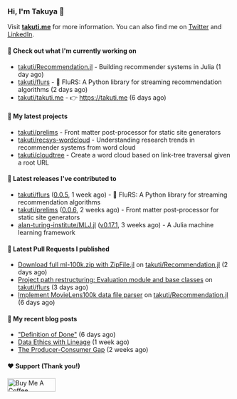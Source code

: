 ### Hi, I'm Takuya 👋

Visit **[takuti.me](https://takuti.me/)** for more information. You can also find me on [Twitter](https://twitter.com/takuti) and [LinkedIn](https://linkedin.com/in/takuti).

#### 👷 Check out what I'm currently working on


- [takuti/Recommendation.jl](https://github.com/takuti/Recommendation.jl) - Building recommender systems in Julia (1 day ago)
- [takuti/flurs](https://github.com/takuti/flurs) - :ocean: FluRS: A Python library for streaming recommendation algorithms (2 days ago)
- [takuti/takuti.me](https://github.com/takuti/takuti.me) - :point_right: https://takuti.me (6 days ago)

#### 🌱 My latest projects


- [takuti/prelims](https://github.com/takuti/prelims) - Front matter post-processor for static site generators
- [takuti/recsys-wordcloud](https://github.com/takuti/recsys-wordcloud) - Understanding research trends in recommender systems from word cloud
- [takuti/cloudtree](https://github.com/takuti/cloudtree) - Create a word cloud based on link-tree traversal given a root URL

#### 🔭 Latest releases I've contributed to


- [takuti/flurs](https://github.com/takuti/flurs) ([0.0.5](https://github.com/takuti/flurs/releases/tag/0.0.5), 1 week ago) - :ocean: FluRS: A Python library for streaming recommendation algorithms
- [takuti/prelims](https://github.com/takuti/prelims) ([0.0.6](https://github.com/takuti/prelims/releases/tag/0.0.6), 2 weeks ago) - Front matter post-processor for static site generators
- [alan-turing-institute/MLJ.jl](https://github.com/alan-turing-institute/MLJ.jl) ([v0.17.1](https://github.com/alan-turing-institute/MLJ.jl/releases/tag/v0.17.1), 3 weeks ago) - A Julia machine learning framework

#### 🔨 Latest Pull Requests I published


- [Download full ml-100k.zip with ZipFile.jl](https://github.com/takuti/Recommendation.jl/pull/35) on [takuti/Recommendation.jl](https://github.com/takuti/Recommendation.jl) (2 days ago)
- [Project path restructuring: Evaluation module and base classes](https://github.com/takuti/flurs/pull/20) on [takuti/flurs](https://github.com/takuti/flurs) (3 days ago)
- [Implement MovieLens100k data file parser](https://github.com/takuti/Recommendation.jl/pull/31) on [takuti/Recommendation.jl](https://github.com/takuti/Recommendation.jl) (6 days ago)

#### 📜 My recent blog posts

- [&#34;Definition of Done&#34;](https://takuti.me/note/definition-of-done/) (6 days ago)
- [Data Ethics with Lineage](https://takuti.me/note/airflow-lineage/) (1 week ago)
- [The Producer-Consumer Gap](https://takuti.me/note/the-producer-consumer-gap/) (2 weeks ago)

#### ❤️ Support (Thank you!)

<a href="https://www.buymeacoffee.com/takuti" target="_blank"><img src="https://cdn.buymeacoffee.com/buttons/v2/default-yellow.png" alt="Buy Me A Coffee" style="height: 30px !important;width: 108px !important;" ></a>
